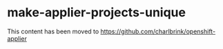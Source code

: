 # make-applier-projects-unique

This content has been moved to https://github.com/charlbrink/openshift-applier

